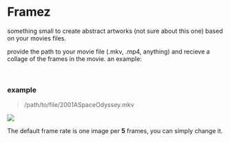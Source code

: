 # Framez
something small to create abstract artworks (not sure about this one) based on your movies files.

provide the path to your movie file (.mkv, .mp4, anything) and recieve a collage of the frames in the movie. an example:

<br />

### example

> /path/to/file/2001ASpaceOdyssey.mkv

![](https://raw.githubusercontent.com/blackdead263/framez/master/2001_A_Space_Odyssey.jpg)

The default frame rate is one image per **5** frames, you can simply change it.
